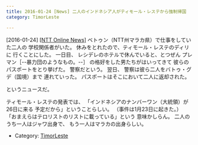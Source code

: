 ```yaml
---
title: 2016-01-24 [News] 二人のインドネシア人がティモール・レステから強制帰国 
category: TimorLeste

---
```


[2016-01-24] [[NTT Online News]](http://www.nttonlinenews.co/sports/item/1909)  ベトゥン（NTT州マラカ県）で仕事をしていた二人の
学校関係者がいた。
休みをとれたので、ティモール・レステのディリに
行くことにした。
一日目、
レシデレのホテルで休んでいると、とつぜん
プレマン［--暴力団のようなもの。--］
の格好をした男たちがはいってきて
彼らのパスポートをとり挙げた。
警察だという。
翌日、
警察は彼ら二人をバトゥ・グデ（国境）まで
連れていった。
パスポートはそこにおいて二人に返却された。

 というニュースだ。
<!--more-->

 ティモール・レステの発表では、
「インドネシアのナンバーワン（大統領）が26日に来る
予定だから」ということらしい。
（事件は1月23日に起きた。）
「おまえらはテロリストのリストに載っている」という
意味かしらん。
二人のうち一人はジャワ出身で、
もう一人はマラカの出身らしい。

- Category: [TimorLeste](https://merapano.github.io/categories.html#TimorLeste)

